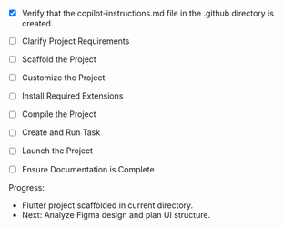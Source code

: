 - [x] Verify that the copilot-instructions.md file in the .github directory is created.

- [ ] Clarify Project Requirements
- [ ] Scaffold the Project
- [ ] Customize the Project
- [ ] Install Required Extensions
- [ ] Compile the Project
- [ ] Create and Run Task
- [ ] Launch the Project
- [ ] Ensure Documentation is Complete

Progress:
- Flutter project scaffolded in current directory.
- Next: Analyze Figma design and plan UI structure.
